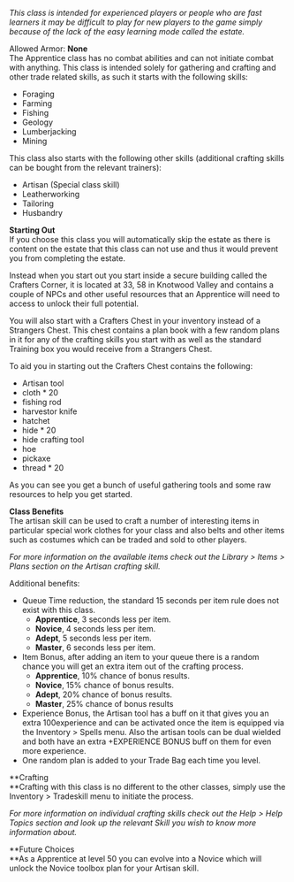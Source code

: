 _This class is intended for experienced players or people who are fast learners it may be difficult to play for new players to the game simply because of the lack of the easy learning mode called the estate._

Allowed Armor: **None**  
The Apprentice class has no combat abilities and can not initiate combat with anything. This class is intended solely for gathering and crafting and other trade related skills, as such it starts with the following skills:

*   Foraging
*   Farming
*   Fishing
*   Geology
*   Lumberjacking
*   Mining

This class also starts with the following other skills (additional crafting skills can be bought from the relevant trainers):

*   Artisan (Special class skill)
*   Leatherworking
*   Tailoring
*   Husbandry

**Starting Out**  
If you choose this class you will automatically skip the estate as there is content on the estate that this class can not use and thus it would prevent you from completing the estate.

Instead when you start out you start inside a secure building called the Crafters Corner, it is located at 33, 58 in Knotwood Valley and contains a couple of NPCs and other useful resources that an Apprentice will need to access to unlock their full potential.

You will also start with a Crafters Chest in your inventory instead of a Strangers Chest. This chest contains a plan book with a few random plans in it for any of the crafting skills you start with as well as the standard Training box you would receive from a Strangers Chest.

To aid you in starting out the Crafters Chest contains the following:

*   Artisan tool
*   cloth \* 20
*   fishing rod
*   harvestor knife
*   hatchet
*   hide \* 20
*   hide crafting tool
*   hoe
*   pickaxe
*   thread \* 20

As you can see you get a bunch of useful gathering tools and some raw resources to help you get started.

**Class Benefits**  
The artisan skill can be used to craft a number of interesting items in particular special work clothes for your class and also belts and other items such as costumes which can be traded and sold to other players.

_For more information on the available items check out the Library > Items > Plans section on the Artisan crafting skill._

Additional benefits:

*   Queue Time reduction, the standard 15 seconds per item rule does not exist with this class.
    *   **Apprentice**, 3 seconds less per item.
    *   **Novice**, 4 seconds less per item.
    *   **Adept**, 5 seconds less per item.
    *   **Master**, 6 seconds less per item.
*   Item Bonus, after adding an item to your queue there is a random chance you will get an extra item out of the crafting process.
    *   **Apprentice**, 10% chance of bonus results.
    *   **Novice**, 15% chance of bonus results.
    *   **Adept**, 20% chance of bonus results.
    *   **Master**, 25% chance of bonus results
*   Experience Bonus, the Artisan tool has a buff on it that gives you an extra 100experience and can be activated once the item is equipped via the Inventory > Spells menu. Also the artisan tools can be dual wielded and both have an extra +EXPERIENCE BONUS buff on them for even more experience.
*   One random plan is added to your Trade Bag each time you level.

**Crafting  
**Crafting with this class is no different to the other classes, simply use the Inventory > Tradeskill menu to initiate the process.

_For more information on individual crafting skills check out the Help > Help Topics section and look up the relevant Skill you wish to know more information about._

**Future Choices  
**As a Apprentice at level 50 you can evolve into a Novice which will unlock the Novice toolbox plan for your Artisan skill.